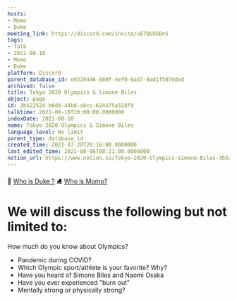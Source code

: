 ```yaml
---
hosts:
- Momo
- Duke
meeting_link: https://discord.com/invite/vE7QUXGDnS
tags:
- Talk
- 2021-08-10
- Momo
- Duke
platform: Discord
parent_database_id: e9339446-880f-4ef0-8ad7-8ad1f507dded
archived: false
title: Tokyo 2020 Olympics & Simone Biles
object: page
id: 3b52252d-b6d4-44b8-a8cc-624475a328f9
talktime: 2021-08-10T20:00:00.0000000
indexDate: 2021-08-10
name: Tokyo 2020 Olympics & Simone Biles
language_level: No limit
parent_type: database_id
created_time: 2021-07-20T20:16:00.0000000
last_edited_time: 2021-08-06T00:21:00.0000000
notion_url: https://www.notion.so/Tokyo-2020-Olympics-Simone-Biles-3b52252db6d444b8a8cc624475a328f9
---
```



👑   [Who is Duke ?](/e0958ccc596f4efea798c99507f0f16e) 
⛸️  [Who is Momo?](/23f0f26c7f1547c0b08477c0c6f1f461) 

# We will discuss the following but not limited to:
How much do you know about Olympics?
   - Pandemic during COVID?
   - Which Olympic sport/athlete is your favorite? Why?
   - Have you heard of Simone Biles and Naomi Osaka
   - Have you ever experienced "burn out"
   - Mentally strong or physically strong?




